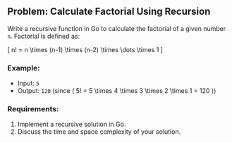 ## Problem: Calculate Factorial Using Recursion

Write a recursive function in Go to calculate the factorial of a given number `n`. Factorial is defined as:

\[
n! = n \times (n-1) \times (n-2) \times \dots \times 1
\]

### Example:

- Input: `5`
- Output: `120` (since \( 5! = 5 \times 4 \times 3 \times 2 \times 1 = 120 \))

### Requirements:

1. Implement a recursive solution in Go.
2. Discuss the time and space complexity of your solution.
